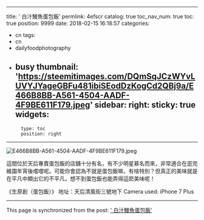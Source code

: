 
---
title: ' 白汁鰻魚蛋包飯'
permlink: 4efscr
catalog: true
toc_nav_num: true
toc: true
position: 9999
date: 2018-02-15 16:18:57
categories:
- cn
tags:
- cn
- dailyfoodphotography
- busy
thumbnail: 'https://steemitimages.com/DQmSqJCzWYvLUVYJYageGBFu481ibiSEodDzKogCd2QBj9a/E466B8BB-A561-4504-AADF-4F9BE611F179.jpeg'
sidebar:
    right:
        sticky: true
widgets:
    -
        type: toc
        position: right
---


![E466B8BB-A561-4504-AADF-4F9BE611F179.jpeg](https://steemitimages.com/DQmSqJCzWYvLUVYJYageGBFu481ibiSEodDzKogCd2QBj9a/E466B8BB-A561-4504-AADF-4F9BE611F179.jpeg)



這間位於天后專賣蛋包飯的店舖十分有名，有不少明星慕名而來，非常適合在逛完維園年宵後嚐嚐呢。可能你會認為不就是蛋包飯嘛，有啥特別？但真正的美味就是在平凡中顯出它的不平凡，想不到蛋包飯也能弄得這麽美味呢！

《生原創（蛋包飯）》
地址：天后清風街三號地下
Camera used: iPhone 7 Plus

- - -

This page is synchronized from the post: [' 白汁鰻魚蛋包飯'](https://steemit.com/@htliao/4efscr)
